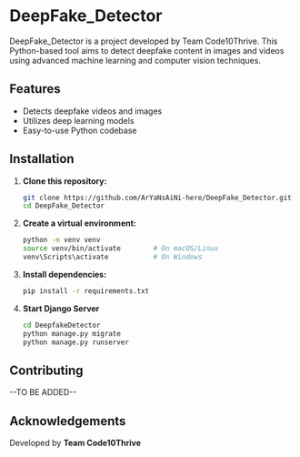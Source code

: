 # DeepFake_Detector

DeepFake_Detector is a project developed by Team Code10Thrive. This Python-based tool aims to detect deepfake content in images and videos using advanced machine learning and computer vision techniques.

## Features

- Detects deepfake videos and images
- Utilizes deep learning models
- Easy-to-use Python codebase

## Installation

1. **Clone this repository:**
   ```bash
   git clone https://github.com/ArYaNsAiNi-here/DeepFake_Detector.git
   cd DeepFake_Detector

2. **Create a virtual environment:**
   ```bash
   python -m venv venv
   source venv/bin/activate        # On macOS/Linux
   venv\Scripts\activate           # On Windows

3. **Install dependencies:**
   ```bash
   pip install -r requirements.txt

4. **Start Django Server**
   ```bash
   cd DeepfakeDetector
   python manage.py migrate
   python manage.py runserver
   
## Contributing

--TO BE ADDED--

## Acknowledgements

Developed by **Team Code10Thrive**
